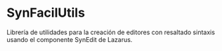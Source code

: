 SynFacilUtils
=============

Librería de utilidades para la creación de editores con resaltado sintaxis usando el componente SynEdit de Lazarus.
